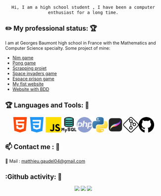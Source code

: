 <p align="center">
  <samp>
    Hi, I am a high school student , I have been a computer enthusiast for a long time.
  </samp>
</p>


<!-- <img align="right" width="375" alt="GIF" src="https://github.com/vimalverma558/vimalverma558/blob/v2/img/dino.gif" /> -->



## :pencil2: My professional status: :trophy:
I am at Georges Baumont high school in France with the Mathematics and Computer Science specialty. Some project of mine:
- [Nim game](https://github.com/MMMatth/Jeu-de-NIM)
- [Pong game](https://github.com/MMMatth/Project-Pong-2020)
- [Scrapping projet](https://github.com/MMMatth/Project-Scrapping-2022)
- [Space invaders game](https://github.com/MMMatth/Space-invaders-2021) 
- [Espace prison game](https://github.com/MMMatth/Project-Game-2021-NSI)
- [My fist website](https://github.com/MMMatth/First-WebSite-2020)
- [Website with BDD](https://github.com/MMMatth/Website-With-Database-2021)
 ## :trophy: Languages and Tools: :robot:
<p align="center">
<img src="img/html.png" width="50px"> <img src="img/css.png" width="50px"> <img src="img/js.png" width="50px"><img src="img/mysql.png" width="50px"><img src="img/php.png" width="50px"><img src="img/python.png" width="50px"><img src="img/procreate.png" width="50px"><img src="img/git.png" width="50px"><img src="img/github.png" width="50px">
</p>

## :mailbox: Contact me : 💬
📧 Mail : matthieu.gaudel04@gmail.com

## :Github activity: 💬
<p align="center">
  <img height="50%" width="auto" src ="https://github-readme-stats.vercel.app/api?username=MMMatth&show_icons=true&count_private=true&theme=darcula&hide_border=true&hide=issues,contribs&bg_color=00000000">
  <img height="50%" width="auto" src ="https://github-readme-stats.vercel.app/api/top-langs/?username=MMMatth&layout=compact&hide_border=true&theme=darcula&bg_color=00000000&langs_count=6&hide=jupyter%20notebook,tex,css,php">
  <img src ="https://github-readme-streak-stats.herokuapp.com?user=MMMatth&theme=darcula&hide_border=true&background=FFFFFF00">
  <br>
  <br>
 </p>
